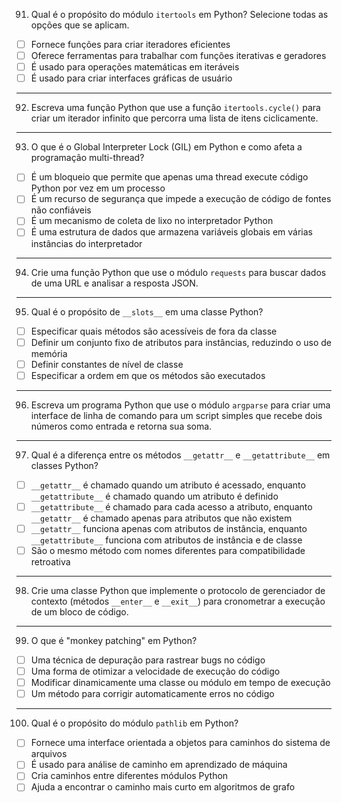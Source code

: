 91. Qual é o propósito do módulo `itertools` em Python? Selecione todas as opções que se aplicam.

- [ ] Fornece funções para criar iteradores eficientes
- [ ] Oferece ferramentas para trabalhar com funções iterativas e geradores
- [ ] É usado para operações matemáticas em iteráveis
- [ ] É usado para criar interfaces gráficas de usuário

---

92. Escreva uma função Python que use a função `itertools.cycle()` para criar um iterador infinito que percorra uma lista de itens ciclicamente.

---

93. O que é o Global Interpreter Lock (GIL) em Python e como afeta a programação multi-thread?

- [ ] É um bloqueio que permite que apenas uma thread execute código Python por vez em um processo
- [ ] É um recurso de segurança que impede a execução de código de fontes não confiáveis
- [ ] É um mecanismo de coleta de lixo no interpretador Python
- [ ] É uma estrutura de dados que armazena variáveis globais em várias instâncias do interpretador

---

94. Crie uma função Python que use o módulo `requests` para buscar dados de uma URL e analisar a resposta JSON.

---

95. Qual é o propósito de `__slots__` em uma classe Python?

- [ ] Especificar quais métodos são acessíveis de fora da classe
- [ ] Definir um conjunto fixo de atributos para instâncias, reduzindo o uso de memória
- [ ] Definir constantes de nível de classe
- [ ] Especificar a ordem em que os métodos são executados

---

96. Escreva um programa Python que use o módulo `argparse` para criar uma interface de linha de comando para um script simples que recebe dois números como entrada e retorna sua soma.

---

97. Qual é a diferença entre os métodos `__getattr__` e `__getattribute__` em classes Python?

- [ ] `__getattr__` é chamado quando um atributo é acessado, enquanto `__getattribute__` é chamado quando um atributo é definido
- [ ] `__getattribute__` é chamado para cada acesso a atributo, enquanto `__getattr__` é chamado apenas para atributos que não existem
- [ ] `__getattr__` funciona apenas com atributos de instância, enquanto `__getattribute__` funciona com atributos de instância e de classe
- [ ] São o mesmo método com nomes diferentes para compatibilidade retroativa

---

98. Crie uma classe Python que implemente o protocolo de gerenciador de contexto (métodos `__enter__` e `__exit__`) para cronometrar a execução de um bloco de código.

---

99. O que é "monkey patching" em Python?

- [ ] Uma técnica de depuração para rastrear bugs no código
- [ ] Uma forma de otimizar a velocidade de execução do código
- [ ] Modificar dinamicamente uma classe ou módulo em tempo de execução
- [ ] Um método para corrigir automaticamente erros no código

---

100. Qual é o propósito do módulo `pathlib` em Python?

- [ ] Fornece uma interface orientada a objetos para caminhos do sistema de arquivos
- [ ] É usado para análise de caminho em aprendizado de máquina
- [ ] Cria caminhos entre diferentes módulos Python
- [ ] Ajuda a encontrar o caminho mais curto em algoritmos de grafo 